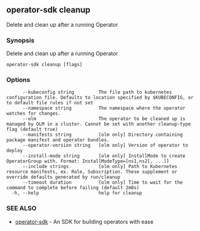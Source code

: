 ## operator-sdk cleanup

Delete and clean up after a running Operator

### Synopsis

Delete and clean up after a running Operator

```
operator-sdk cleanup [flags]
```

### Options

```
      --kubeconfig string         The file path to kubernetes configuration file. Defaults to location specified by $KUBECONFIG, or to default file rules if not set
      --namespace string          The namespace where the operator watches for changes.
      --olm                       The operator to be cleaned up is managed by OLM in a cluster. Cannot be set with another cleanup-type flag (default true)
      --manifests string          [olm only] Directory containing package manifest and operator bundles.
      --operator-version string   [olm only] Version of operator to deploy
      --install-mode string       [olm only] InstallMode to create OperatorGroup with. Format: InstallModeType=[ns1,ns2[, ...]]
      --include strings           [olm only] Path to Kubernetes resource manifests, ex. Role, Subscription. These supplement or override defaults generated by run/cleanup
      --timeout duration          [olm only] Time to wait for the command to complete before failing (default 2m0s)
  -h, --help                      help for cleanup
```

### SEE ALSO

* [operator-sdk](operator-sdk.md)	 - An SDK for building operators with ease

